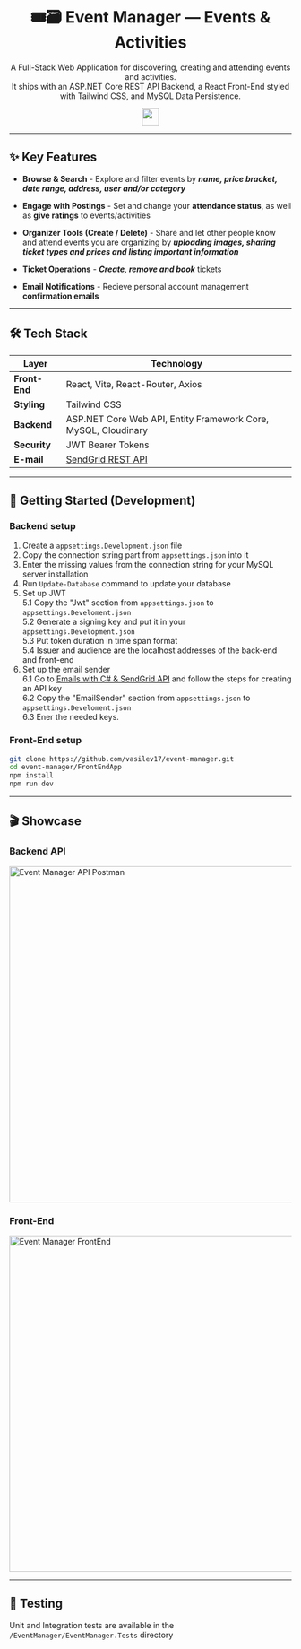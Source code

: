
<div align="center">
  
<h1>🎟🗃 Event Manager — Events & Activities</h1>
  
<p>A Full-Stack Web Application for discovering, creating and attending events and activities.<br> 
It ships with an ASP.NET Core REST API Backend, a React Front-End styled with Tailwind CSS, and MySQL Data Persistence.</p>

<img src="https://img.shields.io/badge/Team%20-%20Project%20-%20gray?logo=codecrafters&labelColor=orange" style="height: 30px; width: auto;">

</div>

---

## ✨ Key Features

- **Browse & Search** - Explore and filter events by ***name, price bracket, date range, address, user and/or category***

- **Engage with Postings** - Set and change your **attendance status**, as well as **give ratings** to events/activities

- **Organizer Tools (Create / Delete)** - Share and let other people know and attend events you are organizing by ***uploading images, sharing ticket types and prices and listing important information***

- **Ticket Operations** - ***Create, remove and book*** tickets

- **Email Notifications** - Recieve personal account management **confirmation emails**

---

## 🛠 Tech Stack

| Layer | Technology |
|-------|------------|
|**Front-End**|React, Vite, React-Router, Axios|
|**Styling**|Tailwind CSS|
|**Backend**|ASP.NET Core Web API, Entity Framework Core, MySQL, Cloudinary|
|**Security**|JWT Bearer Tokens|
|**E-mail**|[SendGrid REST API](https://sendgrid.com)|

---

## 🚀 Getting Started (Development)

### Backend setup
1.  Create a `appsettings.Development.json` file
2.	Copy the connection string part from `appsettings.json` into it
3.	Enter the missing values from the connection string for your MySQL server installation
4.	Run `Update-Database` command to update your database
5.  Set up JWT    
    5.1 Copy the "Jwt" section from `appsettings.json` to `appsettings.Develoment.json`    
    5.2 Generate a signing key and put it in your `appsettings.Development.json`    
    5.3 Put token duration in time span format    
    5.4 Issuer and audience are the localhost addresses of the back-end and front-end
6.  Set up the email sender    
    6.1 Go to [Emails with C# & SendGrid API](https://www.twilio.com/en-us/blog/send-emails-using-the-sendgrid-api-with-dotnetnet-6-and-csharp) and follow the steps for creating an API key    
    6.2 Copy the "EmailSender" section from `appsettings.json` to `appsettings.Develoment.json`    
    6.3 Ener the needed keys.
    
### Front-End setup
```bash
git clone https://github.com/vasilev17/event-manager.git
cd event-manager/FrontEndApp
npm install
npm run dev
```

---

## 🎬 Showcase

### Backend API
<img width="1000" height="600" alt="Event Manager API Postman" src="https://github.com/user-attachments/assets/39f0f045-bdbe-4275-9592-7a011da80609" />

### Front-End
<img width="1000" height="600" alt="Event Manager FrontEnd" src="https://github.com/user-attachments/assets/ff88874e-72e8-46c2-8b65-6f46d1e285e6" />

---

## 🧪 Testing
Unit and Integration tests are available in the `/EventManager/EventManager.Tests` directory
